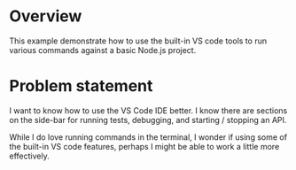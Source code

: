 
# Overview

This example demonstrate how to use the built-in VS code tools to run various commands against a basic Node.js project.

# Problem statement

I want to know how to use the VS Code IDE better.  I know there are sections on the side-bar for running tests, debugging, and starting / stopping an API.  

While I do love running commands in the terminal, I wonder if using some of the built-in VS code features, perhaps I might be able to work a little more effectively.

